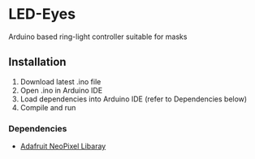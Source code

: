 # LED-Eyes
Arduino based ring-light controller suitable for masks

## Installation

1. Download latest .ino file
1. Open .ino in Arduino IDE
1. Load dependencies into Arduino IDE (refer to Dependencies below)
1. Compile and run

### Dependencies

- [Adafruit NeoPixel Libaray](https://github.com/adafruit/Adafruit_NeoPixel)
